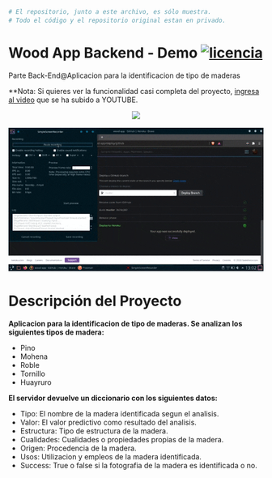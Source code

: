 ```bash
# El repositorio, junto a este archivo, es sólo muestra. 
# Todo el código y el repositorio original estan en privado.
```
# Wood App Backend - Demo <a href="/LICENSE"><img src="https://img.shields.io/badge/licencia-MIT-red.svg" alt="licencia" /></a>
Parte Back-End@Aplicacion para la identificacion de tipo de maderas

**Nota: Si quieres ver la funcionalidad casi completa del proyecto, [ingresa al video](https://youtu.be/bH66YOTTUps) que se ha subido a YOUTUBE.

<p align="center"> 
    <a href="https://youtu.be/bH66YOTTUps"><img src="https://img.shields.io/youtube/views/bH66YOTTUps?label=Reproducciones&style=social"/></a>
</p>

<p align="center"> 
    <img src="/Demo.gif"/>
</p>

# Descripción del Proyecto
**Aplicacion para la identificacion de tipo de maderas. Se analizan los siguientes tipos de madera:**
- Pino
- Mohena
- Roble
- Tornillo
- Huayruro

**El servidor devuelve un diccionario con los siguientes datos:**
- Tipo: El nombre de la madera identificada segun el analisis.
- Valor: El valor predictivo como resultado del analisis.
- Estructura: Tipo de estructura de la madera.
- Cualidades: Cualidades o propiedades propias de la madera.
- Origen: Procedencia de la madera.
- Usos: Utilizacion y empleos de la madera identificada.
- Success: True o false si la fotografia de la madera es identificada o no.
